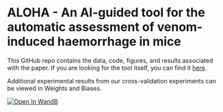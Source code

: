 # ALOHA - An AI-guided tool for the automatic assessment of venom-induced haemorrhage in mice

This GitHub repo contains the data, code, figures, and results associated with the paper. If you are looking for the tool itself, you can find it [here](https://github.com/laprade117/ALOHA).

Additional experimental results from our cross-validation experiments can be viewed in Weights and Biases.

[![Open In WandB](https://raw.githubusercontent.com/wandb/assets/main/wandb-github-badge-28.svg)](https://wandb.ai/willap/VenomAI-Haemorrhage-UNet/reports/U-Net-Haemorrhage-Detection-Results--VmlldzoyMDkzODUy)
